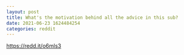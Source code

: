 ```yaml
--- 
layout: post 
title: What's the motivation behind all the advice in this sub? 
date: 2021-06-23 1624484254 
categories: reddit 
--- 
```

https://redd.it/o6mls3
